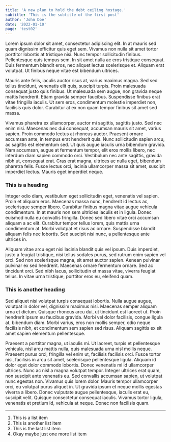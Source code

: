 ```yaml
---
title: 'A new plan to hold the debt ceiling hostage.'
subtitle: 'This is the subtitle of the first post'
author: 'John Doe'
date: '2022-01-10'
page: 'test02'
---
```


Lorem ipsum dolor sit amet, consectetur adipiscing elit. In at mauris sed quam dignissim efficitur quis eget sem. Vivamus non nulla sit amet tortor porttitor lobortis at tristique nisi. Nunc tempor sollicitudin finibus. Pellentesque quis tempus sem. In sit amet nulla ac eros tristique consequat. Duis fermentum blandit eros, nec aliquet lectus scelerisque et. Aliquam erat volutpat. Ut finibus neque vitae est bibendum ultrices.

Mauris ante felis, iaculis auctor risus at, varius maximus magna. Sed sed tellus tincidunt, venenatis elit quis, suscipit turpis. Proin malesuada consequat justo quis finibus. Ut malesuada sem augue, non gravida neque mattis hendrerit. Etiam gravida semper faucibus. Suspendisse finibus erat vitae fringilla iaculis. Ut sem eros, condimentum molestie imperdiet non, facilisis quis dolor. Curabitur at ex non quam tempor finibus sit amet sed massa.

Vivamus pharetra ex ullamcorper, auctor mi sagittis, sagittis justo. Sed nec enim nisi. Maecenas nec dui consequat, accumsan mauris sit amet, varius sapien. Proin commodo lectus at rhoncus auctor. Praesent ornare accumsan ante, in tempus erat hendrerit quis. Nunc sollicitudin sapien arcu, ac sagittis est elementum sed. Ut quis augue iaculis urna bibendum gravida. Nam accumsan, augue at fermentum tempor, elit eros mollis libero, nec interdum diam sapien commodo orci. Vestibulum nec ante sagittis, gravida nibh ut, consequat erat. Cras erat magna, ultrices ac nulla eget, bibendum pharetra felis. Fusce lectus orci, lacinia ullamcorper massa sit amet, suscipit imperdiet lectus. Mauris eget imperdiet neque.

### This is a heading
Integer odio diam, vestibulum eget sollicitudin eget, venenatis vel sapien. Proin et aliquam eros. Maecenas massa nunc, hendrerit id lectus ac, scelerisque semper libero. Curabitur finibus magna vitae augue vehicula condimentum. In at mauris non sem ultricies iaculis et in ligula. Donec euismod nulla eu convallis fringilla. Donec sed libero vitae orci accumsan aliquam a ac elit. Curabitur tempor tellus lorem, quis mattis urna condimentum at. Morbi volutpat et risus ac ornare. Suspendisse blandit aliquam felis nec lobortis. Sed suscipit nisi nunc, a pellentesque ante ultrices in.

Aliquam vitae arcu eget nisi lacinia blandit quis vel ipsum. Duis imperdiet, justo a feugiat tristique, nisi tellus sodales purus, sed rutrum enim sapien vel orci. Sed non scelerisque magna, sit amet auctor sapien. Aenean pulvinar pulvinar ex sed hendrerit. Maecenas ornare fermentum ornare. Sed ac tincidunt orci. Sed nibh lacus, sollicitudin et massa vitae, viverra feugiat tellus. In vitae urna tristique, porttitor eros eu, eleifend quam.

### This is another heading
Sed aliquet nisi volutpat turpis consequat lobortis. Nulla augue augue, volutpat in dolor vel, dignissim maximus nisi. Maecenas semper aliquam urna et dictum. Quisque rhoncus arcu dui, ut tincidunt est laoreet ut. Proin hendrerit ipsum eu faucibus gravida. Morbi vel dolor facilisis, congue ligula at, bibendum diam. Morbi varius, eros non mollis semper, odio neque facilisis nibh, et condimentum sem sapien sed risus. Aliquam sagittis ex sit amet sapien elementum pellentesque.

Praesent a porttitor magna, ut iaculis mi. Ut laoreet, turpis et pellentesque vehicula, nisl arcu mattis nulla, quis malesuada urna nisl mollis neque. Praesent purus orci, fringilla vel enim ut, facilisis facilisis orci. Fusce tortor nisi, facilisis in arcu sit amet, scelerisque pellentesque ligula. Aliquam id dolor eget dolor commodo lobortis. Donec venenatis mi id ullamcorper ultrices. Nunc ac nisl a magna volutpat tempor. Integer ultrices erat quam, non suscipit ante venenatis eu. Sed convallis accumsan sapien, ut volutpat nunc egestas non. Vivamus quis lorem dolor. Mauris tempor ullamcorper orci, eu volutpat purus aliquet in. Ut gravida ipsum et neque mollis egestas viverra a libero. Donec vulputate augue pellentesque, iaculis erat eu, suscipit velit. Quisque consectetur consequat iaculis. Vivamus tortor ligula, venenatis et pretium id, vehicula at neque. Donec non facilisis quam.  

***
1. This is a list item
2. This is another list item
3. This is the last list item
4. Okay maybe just one more list item